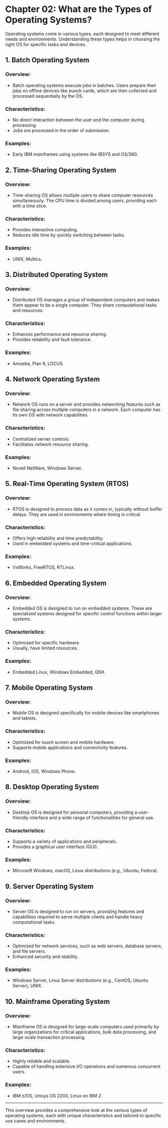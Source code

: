 # Chapter 02: What are the Types of Operating Systems?

Operating systems come in various types, each designed to meet different needs and environments. Understanding these types helps in choosing the right OS for specific tasks and devices.

## 1. Batch Operating System

### Overview:
- Batch operating systems execute jobs in batches. Users prepare their jobs on offline devices like punch cards, which are then collected and processed sequentially by the OS.

### Characteristics:
- No direct interaction between the user and the computer during processing.
- Jobs are processed in the order of submission.

### Examples:
- Early IBM mainframes using systems like IBSYS and OS/360.

## 2. Time-Sharing Operating System

### Overview:
- Time-sharing OS allows multiple users to share computer resources simultaneously. The CPU time is divided among users, providing each with a time slice.

### Characteristics:
- Provides interactive computing.
- Reduces idle time by quickly switching between tasks.

### Examples:
- UNIX, Multics.

## 3. Distributed Operating System

### Overview:
- Distributed OS manages a group of independent computers and makes them appear to be a single computer. They share computational tasks and resources.

### Characteristics:
- Enhances performance and resource sharing.
- Provides reliability and fault tolerance.

### Examples:
- Amoeba, Plan 9, LOCUS.

## 4. Network Operating System

### Overview:
- Network OS runs on a server and provides networking features such as file sharing across multiple computers in a network. Each computer has its own OS with network capabilities.

### Characteristics:
- Centralized server controls.
- Facilitates network resource sharing.

### Examples:
- Novell NetWare, Windows Server.

## 5. Real-Time Operating System (RTOS)

### Overview:
- RTOS is designed to process data as it comes in, typically without buffer delays. They are used in environments where timing is critical.

### Characteristics:
- Offers high reliability and time predictability.
- Used in embedded systems and time-critical applications.

### Examples:
- VxWorks, FreeRTOS, RTLinux.

## 6. Embedded Operating System

### Overview:
- Embedded OS is designed to run on embedded systems. These are specialized systems designed for specific control functions within larger systems.

### Characteristics:
- Optimized for specific hardware.
- Usually, have limited resources.

### Examples:
- Embedded Linux, Windows Embedded, QNX.

## 7. Mobile Operating System

### Overview:
- Mobile OS is designed specifically for mobile devices like smartphones and tablets.

### Characteristics:
- Optimized for touch screen and mobile hardware.
- Supports mobile applications and connectivity features.

### Examples:
- Android, iOS, Windows Phone.

## 8. Desktop Operating System  

### Overview:
- Desktop OS is designed for personal computers, providing a user-friendly interface and a wide range of functionalities for general use.

### Characteristics:
- Supports a variety of applications and peripherals.
- Provides a graphical user interface (GUI).

### Examples:
- Microsoft Windows, macOS, Linux distributions (e.g., Ubuntu, Fedora).

## 9. Server Operating System

### Overview:
- Server OS is designed to run on servers, providing features and capabilities required to serve multiple clients and handle heavy computational tasks.

### Characteristics:
- Optimized for network services, such as web servers, database servers, and file servers.
- Enhanced security and stability.

### Examples:
- Windows Server, Linux Server distributions (e.g., CentOS, Ubuntu Server), UNIX.

## 10. Mainframe Operating System

### Overview:
- Mainframe OS is designed for large-scale computers used primarily by large organizations for critical applications, bulk data processing, and large-scale transaction processing.

### Characteristics:
- Highly reliable and scalable.
- Capable of handling extensive I/O operations and numerous concurrent users.

### Examples:
- IBM z/OS, Unisys OS 2200, Linux on IBM Z.

---

This overview provides a comprehensive look at the various types of operating systems, each with unique characteristics and tailored to specific use cases and environments.
